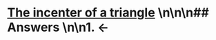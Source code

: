 # [The incenter of a triangle](https://projecteuler.net/problem=482) \n\n\n## Answers \n\n1. &larr;
